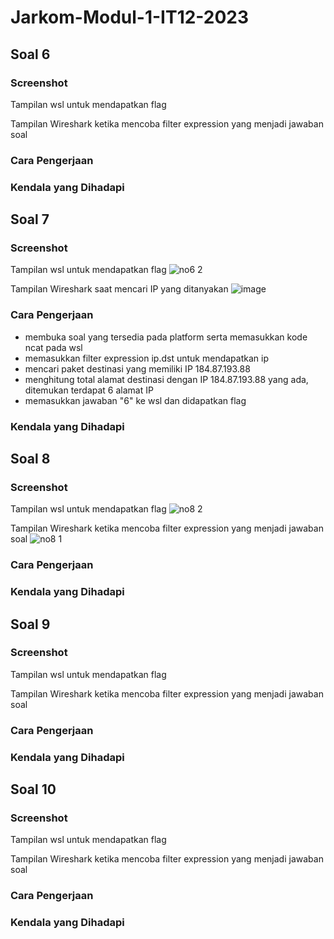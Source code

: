 # Jarkom-Modul-1-IT12-2023

## Soal 6
### Screenshot
Tampilan wsl untuk mendapatkan flag

Tampilan Wireshark ketika mencoba filter expression yang menjadi jawaban soal

### Cara Pengerjaan
### Kendala yang Dihadapi

## Soal 7
### Screenshot
Tampilan wsl untuk mendapatkan flag
![no6 2](https://github.com/RP-Tama/Jarkom-Modul-1-IT12-2023/assets/107543354/f87f842c-a66d-4eb0-8435-c9814eb9dfa6)

Tampilan Wireshark saat mencari IP yang ditanyakan
![image](https://github.com/RP-Tama/Jarkom-Modul-1-IT12-2023/assets/107543354/17336a2f-0aa1-45ee-97b0-7cc8c060f69e)
### Cara Pengerjaan
* membuka soal yang tersedia pada platform serta memasukkan kode ncat pada wsl
* memasukkan filter expression ip.dst untuk mendapatkan ip
* mencari paket destinasi yang memiliki IP 184.87.193.88
* menghitung total alamat destinasi dengan IP 184.87.193.88 yang ada, ditemukan terdapat 6 alamat IP
* memasukkan jawaban "6" ke wsl dan didapatkan flag
### Kendala yang Dihadapi

## Soal 8
### Screenshot
Tampilan wsl untuk mendapatkan flag
![no8 2](https://github.com/RP-Tama/Jarkom-Modul-1-IT12-2023/assets/107543354/dc341042-58d0-4fde-bc48-10007f7c8374)

Tampilan Wireshark ketika mencoba filter expression yang menjadi jawaban soal
![no8 1](https://github.com/RP-Tama/Jarkom-Modul-1-IT12-2023/assets/107543354/05a0a474-f0f0-4651-b3e8-47cb8cef030b)

### Cara Pengerjaan
### Kendala yang Dihadapi

## Soal 9
### Screenshot
Tampilan wsl untuk mendapatkan flag

Tampilan Wireshark ketika mencoba filter expression yang menjadi jawaban soal

### Cara Pengerjaan
### Kendala yang Dihadapi

## Soal 10
### Screenshot
Tampilan wsl untuk mendapatkan flag

Tampilan Wireshark ketika mencoba filter expression yang menjadi jawaban soal

### Cara Pengerjaan
### Kendala yang Dihadapi

